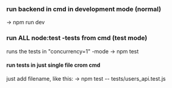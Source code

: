 ### run backend in cmd in development mode (normal)
-> npm run dev

### run ALL node:test -tests from cmd (test mode)
runs the tests in "concurrency=1" -mode
-> npm test

#### run tests in just single file crom cmd
just add filename, like this:
-> npm test -- tests/users_api.test.js

